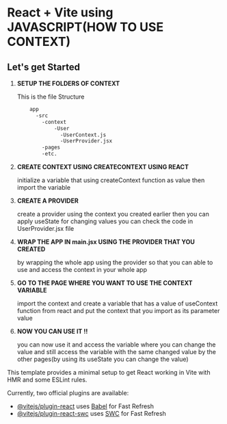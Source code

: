 # React + Vite using JAVASCRIPT(HOW TO USE CONTEXT)

  

## Let's get Started

1. **SETUP THE FOLDERS OF CONTEXT**

    This is the file Structure

    ```cmd
        app
          -src
            -context
                -User
                  -UserContext.js
                  -UserProvider.jsx
            -pages
            -etc.
    ```

2. **CREATE CONTEXT USING CREATECONTEXT USING REACT**


   initialize a variable that using createContext function as value then import the variable

 3. **CREATE A PROVIDER**


     create a provider using the context you created earlier then you can apply useState for changing values 
     you can check the code in UserProvider.jsx file

   
4. **WRAP THE APP IN main.jsx USING THE PROVIDER THAT YOU CREATED**

    by wrapping the whole app using the provider so that you can able to use and access the context in your whole app
  
6. **GO TO THE PAGE WHERE YOU WANT TO USE THE CONTEXT VARIABLE**

    import the context and create a variable that has a value of useContext function from react and put the context that you import as its parameter value

7. **NOW YOU CAN USE IT !!**

   you can now use it and access the variable where you can change
   the value and still access the variable with the same changed value by the other pages(by using its useState you can change the value)








   
This template provides a minimal setup to get React working in Vite with HMR and some ESLint rules.

Currently, two official plugins are available:

- [@vitejs/plugin-react](https://github.com/vitejs/vite-plugin-react/blob/main/packages/plugin-react/README.md) uses [Babel](https://babeljs.io/) for Fast Refresh
- [@vitejs/plugin-react-swc](https://github.com/vitejs/vite-plugin-react-swc) uses [SWC](https://swc.rs/) for Fast Refresh

